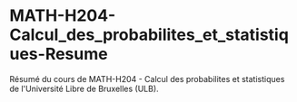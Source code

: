 MATH-H204-Calcul_des_probabilites_et_statistiques-Resume
========================================================

Résumé du cours de MATH-H204 - Calcul des probabilites et statistiques de l'Université Libre de Bruxelles (ULB).
